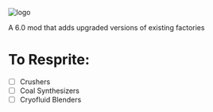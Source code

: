 ![logo](https://github.com/genNAowl/Upgraded-Factories-Java/blob/master/assets/logo.png)

A 6.0 mod that adds upgraded versions of existing factories

# To Resprite: 
- [ ] Crushers
- [ ] Coal Synthesizers
- [ ] Cryofluid Blenders